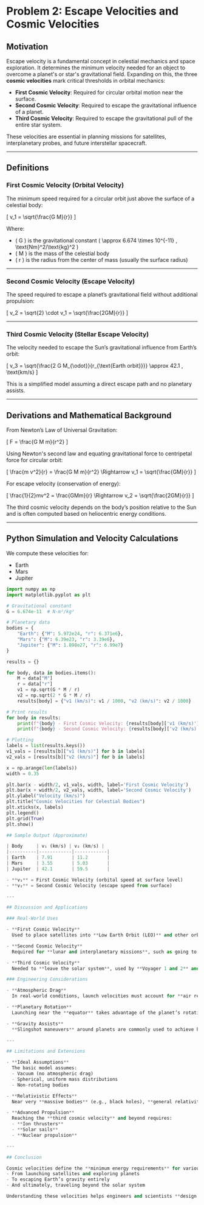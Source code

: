 # Problem 2: Escape Velocities and Cosmic Velocities

## Motivation

Escape velocity is a fundamental concept in celestial mechanics and space exploration. It determines the minimum velocity needed for an object to overcome a planet's or star's gravitational field. Expanding on this, the three **cosmic velocities** mark critical thresholds in orbital mechanics:

- **First Cosmic Velocity**: Required for circular orbital motion near the surface.
- **Second Cosmic Velocity**: Required to escape the gravitational influence of a planet.
- **Third Cosmic Velocity**: Required to escape the gravitational pull of the entire star system.

These velocities are essential in planning missions for satellites, interplanetary probes, and future interstellar spacecraft.

---

## Definitions

### First Cosmic Velocity (Orbital Velocity)
The minimum speed required for a circular orbit just above the surface of a celestial body:

\[
v_1 = \sqrt{\frac{G M}{r}}
\]

Where:
- \( G \) is the gravitational constant \( \approx 6.674 \times 10^{-11} \, \text{Nm}^2/\text{kg}^2 \)
- \( M \) is the mass of the celestial body
- \( r \) is the radius from the center of mass (usually the surface radius)

---

### Second Cosmic Velocity (Escape Velocity)
The speed required to escape a planet’s gravitational field without additional propulsion:

\[
v_2 = \sqrt{2} \cdot v_1 = \sqrt{\frac{2GM}{r}}
\]

---

### Third Cosmic Velocity (Stellar Escape Velocity)
The velocity needed to escape the Sun’s gravitational influence from Earth’s orbit:

\[
v_3 = \sqrt{\frac{2 G M_{\odot}}{r_{\text{Earth orbit}}}} \approx 42.1 \, \text{km/s}
\]

This is a simplified model assuming a direct escape path and no planetary assists.

---

## Derivations and Mathematical Background

From Newton’s Law of Universal Gravitation:

\[
F = \frac{G M m}{r^2}
\]

Using Newton's second law and equating gravitational force to centripetal force for circular orbit:

\[
\frac{m v^2}{r} = \frac{G M m}{r^2} \Rightarrow v_1 = \sqrt{\frac{GM}{r}}
\]

For escape velocity (conservation of energy):

\[
\frac{1}{2}mv^2 = \frac{GMm}{r} \Rightarrow v_2 = \sqrt{\frac{2GM}{r}}
\]

The third cosmic velocity depends on the body’s position relative to the Sun and is often computed based on heliocentric energy conditions.

---

## Python Simulation and Velocity Calculations

We compute these velocities for:

- Earth
- Mars
- Jupiter

```python
import numpy as np
import matplotlib.pyplot as plt

# Gravitational constant
G = 6.674e-11  # N·m²/kg²

# Planetary data
bodies = {
    "Earth": {"M": 5.972e24, "r": 6.371e6},
    "Mars": {"M": 6.39e23, "r": 3.39e6},
    "Jupiter": {"M": 1.898e27, "r": 6.99e7}
}

results = {}

for body, data in bodies.items():
    M = data["M"]
    r = data["r"]
    v1 = np.sqrt(G * M / r)
    v2 = np.sqrt(2 * G * M / r)
    results[body] = {"v1 (km/s)": v1 / 1000, "v2 (km/s)": v2 / 1000}

# Print results
for body in results:
    print(f"{body} - First Cosmic Velocity: {results[body]['v1 (km/s)']:.2f} km/s")
    print(f"{body} - Second Cosmic Velocity: {results[body]['v2 (km/s)']:.2f} km/s\n")

# Plotting
labels = list(results.keys())
v1_vals = [results[b]["v1 (km/s)"] for b in labels]
v2_vals = [results[b]["v2 (km/s)"] for b in labels]

x = np.arange(len(labels))
width = 0.35

plt.bar(x - width/2, v1_vals, width, label='First Cosmic Velocity')
plt.bar(x + width/2, v2_vals, width, label='Second Cosmic Velocity')
plt.ylabel("Velocity (km/s)")
plt.title("Cosmic Velocities for Celestial Bodies")
plt.xticks(x, labels)
plt.legend()
plt.grid(True)
plt.show()

## Sample Output (Approximate)

| Body     | v₁ (km/s) | v₂ (km/s) |
|----------|------------|------------|
| Earth    | 7.91       | 11.2       |
| Mars     | 3.55       | 5.03       |
| Jupiter  | 42.1       | 59.5       |

- **v₁** = First Cosmic Velocity (orbital speed at surface level)
- **v₂** = Second Cosmic Velocity (escape speed from surface)

---

## Discussion and Applications

### Real-World Uses

- **First Cosmic Velocity**  
  Used to place satellites into **Low Earth Orbit (LEO)** and other orbital paths around a planet.

- **Second Cosmic Velocity**  
  Required for **lunar and interplanetary missions**, such as going to Mars, Venus, or outer planets.

- **Third Cosmic Velocity**  
  Needed to **leave the solar system**, used by **Voyager 1 and 2** and other deep-space probes.

### Engineering Considerations

- **Atmospheric Drag**  
  In real-world conditions, launch velocities must account for **air resistance**, which is neglected in idealized models.

- **Planetary Rotation**  
  Launching near the **equator** takes advantage of the planet’s rotational speed to reduce fuel consumption.

- **Gravity Assists**  
  **Slingshot maneuvers** around planets are commonly used to achieve higher velocities for **interplanetary or interstellar travel**.

---

## Limitations and Extensions

- **Ideal Assumptions**  
  The basic model assumes:
  - Vacuum (no atmospheric drag)
  - Spherical, uniform mass distributions
  - Non-rotating bodies

- **Relativistic Effects**  
  Near very **massive bodies** (e.g., black holes), **general relativity** replaces Newtonian gravity.

- **Advanced Propulsion**  
  Reaching the **third cosmic velocity** and beyond requires:
  - **Ion thrusters**
  - **Solar sails**
  - **Nuclear propulsion**

---

## Conclusion

Cosmic velocities define the **minimum energy requirements** for various classes of space missions:
- From launching satellites and exploring planets
- To escaping Earth’s gravity entirely
- And ultimately, traveling beyond the solar system

Understanding these velocities helps engineers and scientists **design feasible missions**, optimize fuel efficiency, and explore the **limits of human space exploration**. Through both **analytical equations** and **numerical simulations**, we gain powerful insights into the physics that govern motion in our universe.

